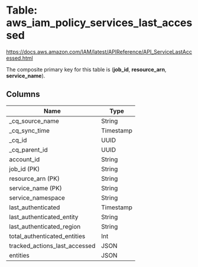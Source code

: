 # Table: aws_iam_policy_services_last_accessed

https://docs.aws.amazon.com/IAM/latest/APIReference/API_ServiceLastAccessed.html

The composite primary key for this table is (**job_id**, **resource_arn**, **service_name**).


## Columns
| Name          | Type          |
| ------------- | ------------- |
|_cq_source_name|String|
|_cq_sync_time|Timestamp|
|_cq_id|UUID|
|_cq_parent_id|UUID|
|account_id|String|
|job_id (PK)|String|
|resource_arn (PK)|String|
|service_name (PK)|String|
|service_namespace|String|
|last_authenticated|Timestamp|
|last_authenticated_entity|String|
|last_authenticated_region|String|
|total_authenticated_entities|Int|
|tracked_actions_last_accessed|JSON|
|entities|JSON|